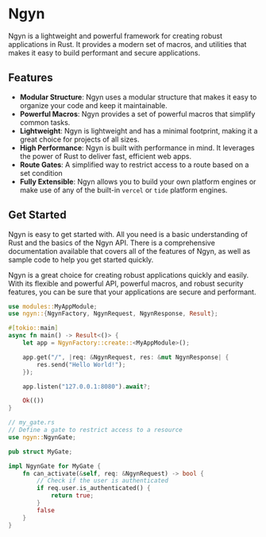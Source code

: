 # Ngyn

Ngyn is a lightweight and powerful framework for creating robust applications in Rust. It provides a modern set of macros, and utilities that makes it easy to build performant and secure applications.


## Features

- **Modular Structure**: Ngyn uses a modular structure that makes it easy to organize your code and keep it maintainable.
- **Powerful Macros**: Ngyn provides a set of powerful macros that simplify common tasks.
- **Lightweight**: Ngyn is lightweight and has a minimal footprint, making it a great choice for projects of all sizes.
- **High Performance**: Ngyn is built with performance in mind. It leverages the power of Rust to deliver fast, efficient web apps.
- **Route Gates**: A simplified way to restrict access to a route based on a set condition
- **Fully Extensible**: Ngyn allows you to build your own platform engines or make use of any of the built-in `vercel` or `tide` platform engines.

## Get Started

Ngyn is easy to get started with. All you need is a basic understanding of Rust and the basics of the Ngyn API. There is a comprehensive documentation available that covers all of the features of Ngyn, as well as sample code to help you get started quickly. 

Ngyn is a great choice for creating robust applications quickly and easily. With its flexible and powerful API, powerful macros, and robust security features, you can be sure that your applications are secure and performant. 

```rust
use modules::MyAppModule;
use ngyn::{NgynFactory, NgynRequest, NgynResponse, Result};

#[tokio::main]
async fn main() -> Result<()> {
    let app = NgynFactory::create::<MyAppModule>();

    app.get("/", |req: &NgynRequest, res: &mut NgynResponse| {
        res.send("Hello World!");
    });

    app.listen("127.0.0.1:8080").await?;

    Ok(())
}
```

```rust
// my_gate.rs
// Define a gate to restrict access to a resource
use ngyn::NgynGate;

pub struct MyGate;

impl NgynGate for MyGate {
    fn can_activate(&self, req: &NgynRequest) -> bool {
        // Check if the user is authenticated
        if req.user.is_authenticated() {
            return true;
        }
        false
    }
}
```
